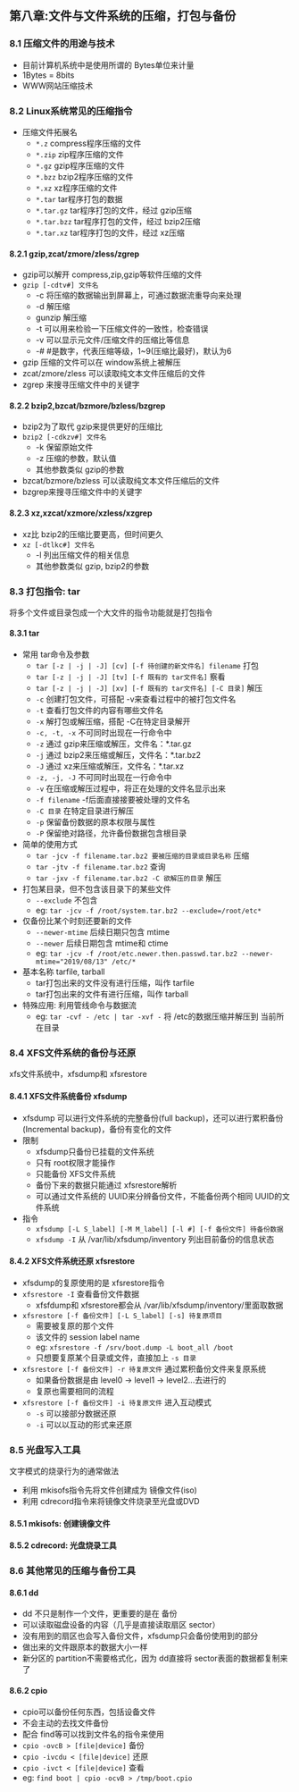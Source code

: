 ##  第八章:文件与文件系统的压缩，打包与备份

### 8.1 压缩文件的用途与技术

- 目前计算机系统中是使用所谓的 Bytes单位来计量
- 1Bytes = 8bits
- WWW网站压缩技术

### 8.2 Linux系统常见的压缩指令

- 压缩文件拓展名
  - `*.z`  compress程序压缩的文件
  - `*.zip`  zip程序压缩的文件
  - `*.gz`  gzip程序压缩的文件
  - `*.bzz`  bzip2程序压缩的文件
  - `*.xz`  xz程序压缩的文件
  - `*.tar`  tar程序打包的数据
  - `*.tar.gz`  tar程序打包的文件，经过 gzip压缩
  - `*.tar.bzz`  tar程序打包的文件，经过 bzip2压缩
  - `*.tar.xz`  tar程序打包的文件，经过 xz压缩

#### 8.2.1 gzip,zcat/zmore/zless/zgrep

- gzip可以解开 compress,zip,gzip等软件压缩的文件
- `gzip [-cdtv#] 文件名`
  - -c 将压缩的数据输出到屏幕上，可通过数据流重导向来处理
  - -d 解压缩
  - gunzip 解压缩
  - -t 可以用来检验一下压缩文件的一致性，检查错误
  - -v 可以显示元文件/压缩文件的压缩比等信息
  - -# #是数字，代表压缩等级，1~9(压缩比最好)，默认为6
- gzip 压缩的文件可以在 window系统上被解压
- zcat/zmore/zless 可以读取纯文本文件压缩后的文件
- zgrep 来搜寻压缩文件中的关键字

#### 8.2.2 bzip2,bzcat/bzmore/bzless/bzgrep

- bzip2为了取代 gzip来提供更好的压缩比
- `bzip2 [-cdkzv#] 文件名`
  - -k  保留原始文件
  - -z  压缩的参数，默认值
  - 其他参数类似 gzip的参数
- bzcat/bzmore/bzless 可以读取纯文本文件压缩后的文件
- bzgrep来搜寻压缩文件中的关键字

#### 8.2.3 xz,xzcat/xzmore/xzless/xzgrep

- xz比 bzip2的压缩比要更高，但时间更久
- `xz [-dtlkc#] 文件名`
  - -l 列出压缩文件的相关信息
  - 其他参数类似 gzip, bzip2的参数

### 8.3 打包指令: tar

将多个文件或目录包成一个大文件的指令功能就是打包指令

#### 8.3.1 tar

- 常用 tar命令及参数
  - `tar [-z | -j | -J] [cv] [-f 待创建的新文件名] filename`  打包
  - `tar [-z | -j | -J] [tv] [-f 既有的 tar文件名]`  察看
  - `tar [-z | -j | -J] [xv] [-f 既有的 tar文件名] [-C 目录]`  解压
  - `-c`  创建打包文件，可搭配 -v来查看过程中的被打包文件名
  - `-t`  查看打包文件的内容有哪些文件名
  - `-x`  解打包或解压缩，搭配 -C在特定目录解开
  - `-c, -t, -x` 不可同时出现在一行命令中
  - `-z`  通过 gzip来压缩或解压，文件名：*.tar.gz
  - `-j`  通过 bzip2来压缩或解压，文件名：*.tar.bz2
  - `-J`  通过 xz来压缩或解压，文件名：*.tar.xz
  - `-z, -j, -J` 不可同时出现在一行命令中
  - `-v`  在压缩或解压过程中，将正在处理的文件名显示出来
  - `-f filename`  -f后面直接接要被处理的文件名
  - `-C 目录`  在特定目录进行解压
  - `-p`  保留备份数据的原本权限与属性
  - `-P`  保留绝对路径，允许备份数据包含根目录
- 简单的使用方式
  - `tar -jcv -f filename.tar.bz2 要被压缩的目录或目录名称`  压缩
  - `tar -jtv -f filename.tar.bz2`  查询
  - `tar -jxv -f filename.tar.bz2 -C 欲解压的目录`  解压
- 打包某目录，但不包含该目录下的某些文件
  - `--exclude`  不包含
  - eg: `tar -jcv -f /root/system.tar.bz2 --exclude=/root/etc*`
- 仅备份比某个时刻还要新的文件
  - `--newer-mtime`  后续日期只包含 mtime
  - `--newer`  后续日期包含 mtime和 ctime
  - eg: `tar -jcv -f /root/etc.newer.then.passwd.tar.bz2 --newer-mtime="2019/08/13" /etc/*`
- 基本名称 tarfile, tarball
  - tar打包出来的文件没有进行压缩，叫作 tarfile
  - tar打包出来的文件有进行压缩，叫作 tarball
- 特殊应用: 利用管线命令与数据流
  - eg: `tar -cvf - /etc | tar -xvf -` 将 /etc的数据压缩并解压到 当前所在目录

### 8.4 XFS文件系统的备份与还原

xfs文件系统中，xfsdump和 xfsrestore

#### 8.4.1 XFS文件系统备份 xfsdump

- xfsdump 可以进行文件系统的完整备份(full backup)，还可以进行累积备份(Incremental backup)，备份有变化的文件
- 限制
  - xfsdump只备份已挂载的文件系统
  - 只有 root权限才能操作
  - 只能备份 XFS文件系统
  - 备份下来的数据只能通过 xfsrestore解析
  - 可以通过文件系统的 UUID来分辨备份文件，不能备份两个相同 UUID的文件系统
- 指令
  - `xfsdump [-L S_label] [-M M_label] [-l #] [-f 备份文件] 待备份数据`
  - `xfsdump -I` 从 /var/lib/xfsdump/inventory 列出目前备份的信息状态

#### 8.4.2 XFS文件系统还原 xfsrestore

- xfsdump的复原使用的是 xfsrestore指令
- `xfsrestore -I`  查看备份文件数据
  - xfsfdump和 xfsrestore都会从 /var/lib/xfsdump/inventory/里面取数据
- `xfsrestore [-f 备份文件] [-L S_label] [-s] 待复原项目` 
  - 需要被复原的那个文件
  - 该文件的 session label name
  - eg: `xfsrestore -f /srv/boot.dump -L boot_all /boot`
  - 只想要复原某个目录或文件，直接加上 `-s 目录`
- `xfsrestore [-f 备份文件] -r 待复原文件`  通过累积备份文件来复原系统
  - 如果备份数据是由 level0 -> level1 -> level2...去进行的
  - 复原也需要相同的流程
- `xfsrestore [-f 备份文件] -i 待复原文件`  进入互动模式
  - `-s` 可以接部分数据还原
  - `-i` 可以以互动的形式来还原

### 8.5 光盘写入工具

文字模式的烧录行为的通常做法

- 利用 mkisofs指令先将文件创建成为 镜像文件(iso)
- 利用 cdrecord指令来将镜像文件烧录至光盘或DVD

#### 8.5.1 mkisofs: 创建镜像文件

#### 8.5.2 cdrecord: 光盘烧录工具

### 8.6 其他常见的压缩与备份工具

#### 8.6.1 dd

- dd 不只是制作一个文件，更重要的是在 备份
- 可以读取磁盘设备的内容（几乎是直接读取扇区 sector）
- 没有用到的扇区也会写入备份文件，xfsdump只会备份使用到的部分
- 做出来的文件跟原本的数据大小一样
- 新分区的 partition不需要格式化，因为 dd直接将 sector表面的数据都复制来了

#### 8.6.2 cpio

- cpio可以备份任何东西，包括设备文件
- 不会主动的去找文件备份
- 配合 find等可以找到文件名的指令来使用
- `cpio -ovcB > [file|device]`  备份
- `cpio -ivcdu < [file|device]`  还原
- `cpio -ivct < [file|device]`  查看
- eg: `find boot | cpio -ocvB > /tmp/boot.cpio` 
